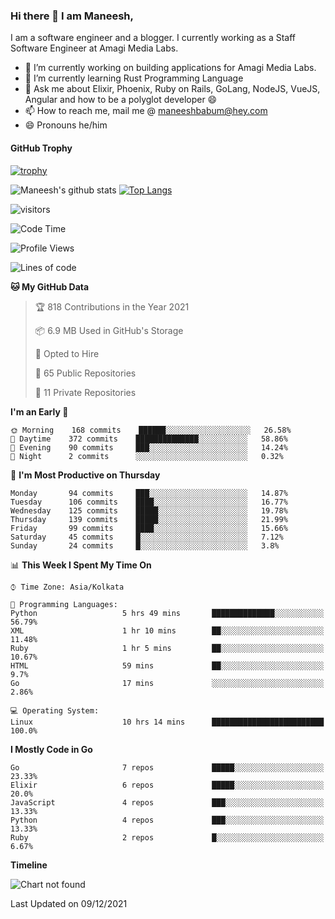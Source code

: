 ### Hi there 👋 I am Maneesh,

I am a software engineer and a blogger. I currently working as a Staff Software Engineer at Amagi Media Labs.


- 🔭 I’m currently working on building applications for Amagi Media Labs.
- 🌱 I’m currently learning Rust Programming Language
- 💬 Ask me about Elixir, Phoenix, Ruby on Rails, GoLang, NodeJS, VueJS, Angular and how to be a polyglot developer 😄
- 📫 How to reach me, mail me @ maneeshbabum@hey.com
- 😄 Pronouns he/him

#### GitHub Trophy
[![trophy](https://github-profile-trophy.vercel.app/?username=mbm-c)](https://github.com/ryo-ma/github-profile-trophy)

![Maneesh's github stats](https://github-readme-stats.vercel.app/api?username=mbm-c&show_icons=true)
[![Top Langs](https://github-readme-stats.vercel.app/api/top-langs/?username=mbm-c)](https://github.com/anuraghazra/github-readme-stats)


![visitors](https://visitor-badge.glitch.me/badge?page_id=maneeshbabu.maneeshbabu)

<!--START_SECTION:waka-->
![Code Time](http://img.shields.io/badge/Code%20Time-393%20hrs-blue)

![Profile Views](http://img.shields.io/badge/Profile%20Views-0-blue)

![Lines of code](https://img.shields.io/badge/From%20Hello%20World%20I%27ve%20Written-288%20Thousand%20lines%20of%20code-blue)

**🐱 My GitHub Data** 

> 🏆 818 Contributions in the Year 2021
 > 
> 📦 6.9 MB Used in GitHub's Storage 
 > 
> 💼 Opted to Hire
 > 
> 📜 65 Public Repositories 
 > 
> 🔑 11 Private Repositories  
 > 
**I'm an Early 🐤** 

```text
🌞 Morning    168 commits    ██████░░░░░░░░░░░░░░░░░░░   26.58% 
🌆 Daytime    372 commits    ██████████████░░░░░░░░░░░   58.86% 
🌃 Evening    90 commits     ███░░░░░░░░░░░░░░░░░░░░░░   14.24% 
🌙 Night      2 commits      ░░░░░░░░░░░░░░░░░░░░░░░░░   0.32%

```
📅 **I'm Most Productive on Thursday** 

```text
Monday       94 commits     ███░░░░░░░░░░░░░░░░░░░░░░   14.87% 
Tuesday      106 commits    ████░░░░░░░░░░░░░░░░░░░░░   16.77% 
Wednesday    125 commits    █████░░░░░░░░░░░░░░░░░░░░   19.78% 
Thursday     139 commits    █████░░░░░░░░░░░░░░░░░░░░   21.99% 
Friday       99 commits     ████░░░░░░░░░░░░░░░░░░░░░   15.66% 
Saturday     45 commits     █░░░░░░░░░░░░░░░░░░░░░░░░   7.12% 
Sunday       24 commits     █░░░░░░░░░░░░░░░░░░░░░░░░   3.8%

```


📊 **This Week I Spent My Time On** 

```text
⌚︎ Time Zone: Asia/Kolkata

💬 Programming Languages: 
Python                   5 hrs 49 mins       ██████████████░░░░░░░░░░░   56.79% 
XML                      1 hr 10 mins        ██░░░░░░░░░░░░░░░░░░░░░░░   11.48% 
Ruby                     1 hr 5 mins         ██░░░░░░░░░░░░░░░░░░░░░░░   10.67% 
HTML                     59 mins             ██░░░░░░░░░░░░░░░░░░░░░░░   9.7% 
Go                       17 mins             ░░░░░░░░░░░░░░░░░░░░░░░░░   2.86%

💻 Operating System: 
Linux                    10 hrs 14 mins      █████████████████████████   100.0%

```

**I Mostly Code in Go** 

```text
Go                       7 repos             █████░░░░░░░░░░░░░░░░░░░░   23.33% 
Elixir                   6 repos             █████░░░░░░░░░░░░░░░░░░░░   20.0% 
JavaScript               4 repos             ███░░░░░░░░░░░░░░░░░░░░░░   13.33% 
Python                   4 repos             ███░░░░░░░░░░░░░░░░░░░░░░   13.33% 
Ruby                     2 repos             █░░░░░░░░░░░░░░░░░░░░░░░░   6.67%

```


**Timeline**

![Chart not found](https://raw.githubusercontent.com/mbm-c/mbm-c/master/charts/bar_graph.png) 


 Last Updated on 09/12/2021
<!--END_SECTION:waka-->

<!--
**maneeshbabu/maneeshbabu** is a ✨ _special_ ✨ repository because its `README.md` (this file) appears on your GitHub profile.

Here are some ideas to get you started:

- 🔭 I’m currently working on ...
- 🌱 I’m currently learning ...
- 👯 I’m looking to collaborate on ...
- 🤔 I’m looking for help with ...
- 💬 Ask me about ...
- 📫 How to reach me: ...
- 😄 Pronouns: ...
- ⚡ Fun fact: ...
-->
